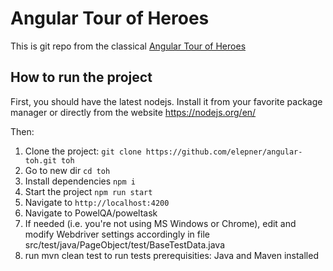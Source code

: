 # Angular Tour of Heroes
This is git repo from the classical [Angular Tour of Heroes](https://angular.io/tutorial)

## How to run the project
First, you should have the latest nodejs. Install it from your favorite package manager or directly from the website https://nodejs.org/en/

Then:
1. Clone the project: ``git clone https://github.com/elepner/angular-toh.git toh``
2. Go to new dir ``cd toh``
3. Install dependencies ``npm i``
4. Start the project ``npm run start``
5. Navigate to ``http://localhost:4200``
6. Navigate to PowelQA/poweltask
7. If needed (i.e. you're not using MS Windows or Chrome), edit and modify Webdriver settings accordingly in file src/test/java/PageObject/test/BaseTestData.java 
8. run mvn clean test to run tests
prerequisities: Java and Maven installed
